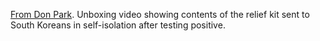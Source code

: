 <a href="https://twitter.com/donpark/status/1244701587022311424">From Don Park</a>. Unboxing video showing contents of the relief kit sent to South Koreans in self-isolation after testing positive.

